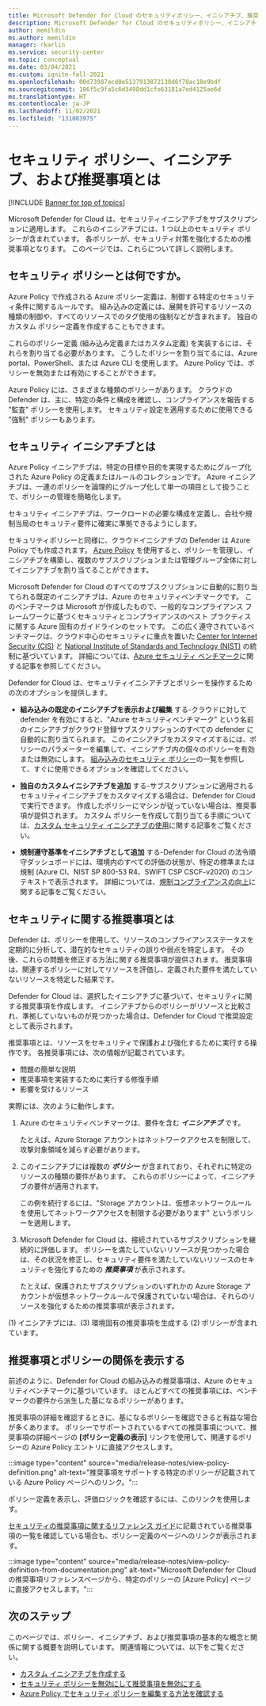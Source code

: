 ```yaml
---
title: Microsoft Defender for Cloud のセキュリティポリシー、イニシアチブ、推奨事項について
description: Microsoft Defender for Cloud のセキュリティポリシー、イニシアチブ、推奨事項について説明します。
author: memildin
ms.author: memildin
manager: rkarlin
ms.service: security-center
ms.topic: conceptual
ms.date: 03/04/2021
ms.custom: ignite-fall-2021
ms.openlocfilehash: 00d73987acd0e5137913872138d6f78ac18e9bdf
ms.sourcegitcommit: 106f5c9fa5c6d3498dd1cfe63181a7ed4125ae6d
ms.translationtype: HT
ms.contentlocale: ja-JP
ms.lasthandoff: 11/02/2021
ms.locfileid: "131083975"
---
```

# <a name="what-are-security-policies-initiatives-and-recommendations"></a>セキュリティ ポリシー、イニシアチブ、および推奨事項とは

[!INCLUDE [Banner for top of topics](./includes/banner.md)]

Microsoft Defender for Cloud は、セキュリティイニシアチブをサブスクリプションに適用します。 これらのイニシアチブには、1 つ以上のセキュリティ ポリシーが含まれています。 各ポリシーが、セキュリティ対策を強化するための推奨事項となります。 このページでは、これらについて詳しく説明します。


## <a name="what-is-a-security-policy"></a>セキュリティ ポリシーとは何ですか。

Azure Policy で作成される Azure ポリシー定義は、制御する特定のセキュリティ条件に関するルールです。 組み込みの定義には、展開を許可するリソースの種類の制御や、すべてのリソースでのタグ使用の強制などが含まれます。 独自のカスタム ポリシー定義を作成することもできます。

これらのポリシー定義 (組み込み定義またはカスタム定義) を実装するには、それらを割り当てる必要があります。 こうしたポリシーを割り当てるには、Azure portal、PowerShell、または Azure CLI を使用します。 Azure Policy では、ポリシーを無効または有効にすることができます。

Azure Policy には、さまざまな種類のポリシーがあります。 クラウドの Defender は、主に、特定の条件と構成を確認し、コンプライアンスを報告する "監査" ポリシーを使用します。 セキュリティ設定を適用するために使用できる "強制" ポリシーもあります。

## <a name="what-is-a-security-initiative"></a>セキュリティ イニシアチブとは

Azure Policy イニシアチブは、特定の目標や目的を実現するためにグループ化された Azure Policy の定義またはルールのコレクションです。 Azure イニシアチブは、一連のポリシーを論理的にグループ化して単一の項目として扱うことで、ポリシーの管理を簡略化します。

セキュリティ イニシアチブは、ワークロードの必要な構成を定義し、会社や規制当局のセキュリティ要件に確実に準拠できるようにします。

セキュリティポリシーと同様に、クラウドイニシアチブの Defender は Azure Policy でも作成されます。 [Azure Policy](../governance/policy/overview.md) を使用すると、ポリシーを管理し、イニシアチブを構築し、複数のサブスクリプションまたは管理グループ全体に対してイニシアチブを割り当てることができます。

Microsoft Defender for Cloud のすべてのサブスクリプションに自動的に割り当てられる既定のイニシアチブは、Azure のセキュリティベンチマークです。 このベンチマークは Microsoft が作成したもので、一般的なコンプライアンス フレームワークに基づくセキュリティとコンプライアンスのベスト プラクティスに関する Azure 固有のガイドラインのセットです。 この広く遵守されているベンチマークは、クラウド中心のセキュリティに重点を置いた [Center for Internet Security (CIS)](https://www.cisecurity.org/benchmark/azure/) と [National Institute of Standards and Technology (NIST)](https://www.nist.gov/) の統制に基づいています。 詳細については、[Azure セキュリティ ベンチマーク](/security/benchmark/azure/introduction)に関する記事を参照してください。

Defender for Cloud は、セキュリティイニシアチブとポリシーを操作するための次のオプションを提供します。

- **組み込みの既定のイニシアチブを表示および編集** する-クラウドに対して defender を有効にすると、"Azure セキュリティベンチマーク" という名前のイニシアチブがクラウド登録サブスクリプションのすべての defender に自動的に割り当てられます。 このイニシアチブをカスタマイズするには、ポリシーのパラメーターを編集して、イニシアチブ内の個々のポリシーを有効または無効にします。 [組み込みのセキュリティ ポリシー](./policy-reference.md)の一覧を参照して、すぐに使用できるオプションを確認してください。

- **独自のカスタムイニシアチブを追加** する-サブスクリプションに適用されるセキュリティイニシアチブをカスタマイズする場合は、Defender for Cloud で実行できます。 作成したポリシーにマシンが従っていない場合は、推奨事項が提供されます。 カスタム ポリシーを作成して割り当てる手順については、[カスタム セキュリティ イニシアチブの使用](custom-security-policies.md)に関する記事をご覧ください。

- **規制遵守基準をイニシアチブとして追加** する-Defender for Cloud の法令順守ダッシュボードには、環境内のすべての評価の状態が、特定の標準または規制 (Azure CI、NIST SP 800-53 R4、SWIFT CSP CSCF-v2020) のコンテキストで表示されます。 詳細については、[規制コンプライアンスの向上](regulatory-compliance-dashboard.md)に関する記事をご覧ください。

## <a name="what-is-a-security-recommendation"></a>セキュリティに関する推奨事項とは

Defender は、ポリシーを使用して、リソースのコンプライアンスステータスを定期的に分析して、潜在的なセキュリティの誤りや弱点を特定します。 その後、これらの問題を修正する方法に関する推奨事項が提供されます。 推奨事項は、関連するポリシーに対してリソースを評価し、定義された要件を満たしていないリソースを特定した結果です。

Defender for Cloud は、選択したイニシアチブに基づいて、セキュリティに関する推奨事項を作成します。 イニシアチブからのポリシーがリソースと比較され、準拠していないものが見つかった場合は、Defender for Cloud で推奨設定として表示されます。

推奨事項とは、リソースをセキュリティで保護および強化するために実行する操作です。 各推奨事項には、次の情報が記載されています。

- 問題の簡単な説明
- 推奨事項を実装するために実行する修復手順
- 影響を受けるリソース

実際には、次のように動作します。

1. Azure のセキュリティベンチマークは、要件を含む ***イニシアチブ*** です。

    たとえば、Azure Storage アカウントはネットワークアクセスを制限して、攻撃対象領域を減らす必要があります。

1. このイニシアチブには複数の ***ポリシー*** が含まれており、それぞれに特定のリソースの種類の要件があります。 これらのポリシーによって、イニシアチブの要件が適用されます。 

    この例を続行するには、"Storage アカウントは、仮想ネットワークルールを使用してネットワークアクセスを制限する必要があります" というポリシーを適用します。

1. Microsoft Defender for Cloud は、接続されているサブスクリプションを継続的に評価します。 ポリシーを満たしていないリソースが見つかった場合は、その状況を修正し、セキュリティ要件を満たしていないリソースのセキュリティを強化するための ***推奨事項*** が表示されます。

    たとえば、保護されたサブスクリプションのいずれかの Azure Storage アカウントが仮想ネットワークルールで保護されていない場合は、それらのリソースを強化するための推奨事項が表示されます。 

(1) イニシアチブには、(3) 環境固有の推奨事項を生成する (2) ポリシーが含まれています。

## <a name="viewing-the-relationship-between-a-recommendation-and-a-policy"></a>推奨事項とポリシーの関係を表示する

前述のように、Defender for Cloud の組み込みの推奨事項は、Azure のセキュリティベンチマークに基づいています。 ほとんどすべての推奨事項には、ベンチマークの要件から派生した基になるポリシーがあります。

推奨事項の詳細を確認するときに、基になるポリシーを確認できると有益な場合が多くあります。 ポリシーでサポートされているすべての推奨事項について、推奨事項の詳細ページの **[ポリシー定義の表示]** リンクを使用して、関連するポリシーの Azure Policy エントリに直接アクセスします。

:::image type="content" source="media/release-notes/view-policy-definition.png" alt-text="推奨事項をサポートする特定のポリシーが記載されている Azure Policy ページへのリンク。":::

ポリシー定義を表示し、評価ロジックを確認するには、このリンクを使用します。 

[セキュリティの推奨事項に関するリファレンス ガイド](recommendations-reference.md)に記載されている推奨事項の一覧を確認している場合も、ポリシー定義のページへのリンクが表示されます。

:::image type="content" source="media/release-notes/view-policy-definition-from-documentation.png" alt-text="Microsoft Defender for Cloud の推奨事項リファレンスページから、特定のポリシーの [Azure Policy] ページに直接アクセスします。":::


## <a name="next-steps"></a>次のステップ

このページでは、ポリシー、イニシアチブ、および推奨事項の基本的な概念と関係に関する概要を説明しています。 関連情報については、以下をご覧ください。

- [カスタム イニシアチブを作成する](custom-security-policies.md)
- [セキュリティ ポリシーを無効にして推奨事項を無効にする](tutorial-security-policy.md#disable-security-policies-and-disable-recommendations)
- [Azure Policy でセキュリティ ポリシーを編集する方法を確認する](../governance/policy/tutorials/create-and-manage.md)
